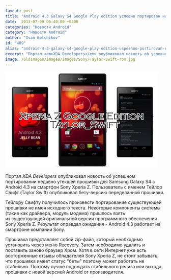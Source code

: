 ```yaml
---
layout: post
title: "Android 4.3 Galaxy S4 Google Play edition успешно портирован на смартфон Sony Xperia Z"
date:  2013-07-09 06:40:00 +0300
categories: "Новости Android"
category: "Новости Android"
author: "Ivan Belchikov"
id: "489"
alias: "android-4-3-galaxy-s4-google-play-edition-uspeshno-portirovan-na-smartfon-sony-xperia-z"
excerpt: "Портал <em>XDA Developers</em> опубликовал новость об успешном портировании недавно утекшей прошивки для Samsung Galaxy S4 с Android 4.3 на смартфон Sony Xperia Z. Пользователь с именем Тейлор Свифт (Taylor Swift) опубликовал бету-версию переделанной прошивки."
image: /oldImages/images/images/Sony/Taylor-Swift-rom.jpg
---
```

<img src="/oldImages/images/images/Sony/Taylor-Swift-rom.jpg" alt="Прошивка Taylor Swift" />

Портал <em>XDA Developers</em> опубликовал новость об успешном портировании недавно утекшей прошивки для Samsung Galaxy S4 с Android 4.3 на смартфон Sony Xperia Z. Пользователь с именем Тейлор Свифт (Taylor Swift) опубликовал бету-версию переделанной прошивки.


Тейлору Свифту получилось произвести портирование существующей прошивки не имея исходного текста. Некоторые компоненты системы (такие как драйвера, модуль модема) пришлось взять из существующей оригинальной версии программного обеспечения Sony Xperia Z. Результат оправдал ожидания - Android 4.3 работает на смартфоне компании Sony.

Прошивка представляет собой zip-файл, который необходимо установить через меню Recovery. Затем необходимо удалить и поставить заново браузер Хром. Хотя в сети Интернет уже есть восторженные отзывы обладателей Sony Xperia Z, не стоит забывать, что прошивка имеет статус "беты" поэтому может работать не стабильно. Поэтому лучше подождать стабильного релиза или выхода прошивки с новой версией Android от производителя.

